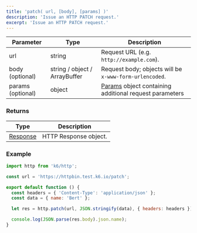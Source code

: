 ```yaml
---
title: 'patch( url, [body], [params] )'
description: 'Issue an HTTP PATCH request.'
excerpt: 'Issue an HTTP PATCH request.'
---
```


| Parameter         | Type                          | Description                                                                                    |
| ----------------- | ----------------------------- | ---------------------------------------------------------------------------------------------- |
| url               | string                        | Request URL (e.g. `http://example.com`).                                                       |
| body (optional)   | string / object / ArrayBuffer | Request body; objects will be `x-www-form-urlencoded`.                                         |
| params (optional) | object                        | [Params](/v0.31/javascript-api/k6-http/params) object containing additional request parameters |

### Returns

| Type                                               | Description           |
| -------------------------------------------------- | --------------------- |
| [Response](/v0.31/javascript-api/k6-http/response) | HTTP Response object. |

### Example

<CodeGroup labels={[], lineNumbers=[true]}>

```javascript
import http from 'k6/http';

const url = 'https://httpbin.test.k6.io/patch';

export default function () {
  const headers = { 'Content-Type': 'application/json' };
  const data = { name: 'Bert' };

  let res = http.patch(url, JSON.stringify(data), { headers: headers });

  console.log(JSON.parse(res.body).json.name);
}
```

</CodeGroup>
